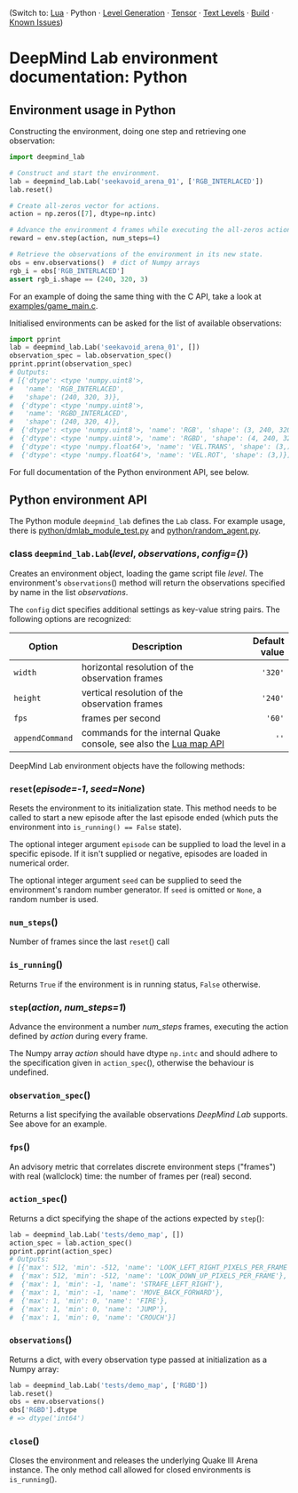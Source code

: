 (Switch to: [Lua](lua_api.md) &middot; Python &middot;
 [Level Generation](level_generation.md) &middot;
 [Tensor](tensor.md) &middot; [Text Levels](text_level.md) &middot;
 [Build](build.md) &middot;
 [Known Issues](issues.md))

# DeepMind Lab environment documentation: Python

## Environment usage in Python

Constructing the environment, doing one step and retrieving one observation:

```python
import deepmind_lab

# Construct and start the environment.
lab = deepmind_lab.Lab('seekavoid_arena_01', ['RGB_INTERLACED'])
lab.reset()

# Create all-zeros vector for actions.
action = np.zeros([7], dtype=np.intc)

# Advance the environment 4 frames while executing the all-zeros action.
reward = env.step(action, num_steps=4)

# Retrieve the observations of the environment in its new state.
obs = env.observations()  # dict of Numpy arrays
rgb_i = obs['RGB_INTERLACED']
assert rgb_i.shape == (240, 320, 3)
```

For an example of doing the same thing with the C API, take a look at
[examples/game_main.c](../examples/game_main.c).

Initialised environments can be asked for the list of available observations:

```python
import pprint
lab = deepmind_lab.Lab('seekavoid_arena_01', [])
observation_spec = lab.observation_spec()
pprint.pprint(observation_spec)
# Outputs:
# [{'dtype': <type 'numpy.uint8'>,
#   'name': 'RGB_INTERLACED',
#   'shape': (240, 320, 3)},
#  {'dtype': <type 'numpy.uint8'>,
#   'name': 'RGBD_INTERLACED',
#   'shape': (240, 320, 4)},
#  {'dtype': <type 'numpy.uint8'>, 'name': 'RGB', 'shape': (3, 240, 320)},
#  {'dtype': <type 'numpy.uint8'>, 'name': 'RGBD', 'shape': (4, 240, 320)},
#  {'dtype': <type 'numpy.float64'>, 'name': 'VEL.TRANS', 'shape': (3,)},
#  {'dtype': <type 'numpy.float64'>, 'name': 'VEL.ROT', 'shape': (3,)}]
```

For full documentation of the Python environment API, see below.

## Python environment API

The Python module `deepmind_lab` defines the `Lab` class. For example
usage, there is [python/dmlab_module_test.py](../python/dmlab_module_test.py)
and [python/random_agent.py](../python/random_agent.py).

### class `deepmind_lab.Lab`(*level*, *observations*, *config={}*)

Creates an environment object, loading the game script file *level*. The
environment's `observations`() method will return the observations specified by
name in the list *observations*.

The `config` dict specifies additional settings as key-value string pairs. The
following options are recognized:

Option         | Description                                     | Default value
-------------- |-------------------------------------------------| -------------:
`width`        | horizontal resolution of the observation frames |       `'320'`
`height`       | vertical resolution of the observation frames   |       `'240'`
`fps`          | frames per second                               |        `'60'`
`appendCommand` | commands for the internal Quake console, see also the [Lua map API](lua_api.md#commandlineold-commandline-string) | `''`

DeepMind Lab environment objects have the following methods:

### `reset`(*episode=-1*, *seed=None*)

Resets the environment to its initialization state. This method needs
to be called to start a new episode after the last episode ended
(which puts the environment into `is_running() == False` state).

The optional integer argument `episode` can be supplied to load the level in a
specific episode. If it isn't supplied or negative, episodes are loaded in
numerical order.

The optional integer argument `seed` can be supplied to seed the environment's
random number generator. If `seed` is omitted or `None`, a random number is
used.

### `num_steps`()

Number of frames since the last `reset`() call

### `is_running`()

Returns `True` if the environment is in running status, `False` otherwise.

### `step`(*action*, *num_steps=1*)

Advance the environment a number *num_steps* frames, executing the action
defined by *action* during every frame.

The Numpy array *action* should have dtype `np.intc` and should adhere to the
specification given in `action_spec`(), otherwise the behaviour is undefined.

### `observation_spec`()

Returns a list specifying the available observations *DeepMind Lab* supports.
See above for an example.

### `fps`()

An advisory metric that correlates discrete environment steps
("frames") with real (wallclock) time: the number of frames per (real) second.

### `action_spec`()

Returns a dict specifying the shape of the actions expected by `step`():

```python
lab = deepmind_lab.Lab('tests/demo_map', [])
action_spec = lab.action_spec()
pprint.pprint(action_spec)
# Outputs:
# [{'max': 512, 'min': -512, 'name': 'LOOK_LEFT_RIGHT_PIXELS_PER_FRAME'},
#  {'max': 512, 'min': -512, 'name': 'LOOK_DOWN_UP_PIXELS_PER_FRAME'},
#  {'max': 1, 'min': -1, 'name': 'STRAFE_LEFT_RIGHT'},
#  {'max': 1, 'min': -1, 'name': 'MOVE_BACK_FORWARD'},
#  {'max': 1, 'min': 0, 'name': 'FIRE'},
#  {'max': 1, 'min': 0, 'name': 'JUMP'},
#  {'max': 1, 'min': 0, 'name': 'CROUCH'}]
```

### `observations`()

Returns a dict, with every observation type passed at initialization
as a Numpy array:

```python
lab = deepmind_lab.Lab('tests/demo_map', ['RGBD'])
lab.reset()
obs = env.observations()
obs['RGBD'].dtype
# => dtype('int64')
```

### `close`()

Closes the environment and releases the underlying Quake III Arena
instance. The only method call allowed for closed environments is
`is_running`().
